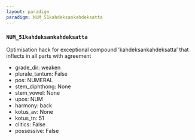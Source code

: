 ```yaml
---
layout: paradigm
paradigm: NUM_51kahdeksankahdeksatta
---
```

### ` NUM_51kahdeksankahdeksatta `

Optimisation hack for exceptional compound ’kahdeksankahdeksatta’ that inflects in all parts with agreement
* grade_dir: weaken
* plurale_tantum: False
* pos: NUMERAL
* stem_diphthong: None
* stem_vowel: None
* upos: NUM
* harmony: back
* kotus_av: None
* kotus_tn: 51
* clitics: False
* possessive: False
